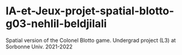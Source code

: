 # IA-et-Jeux-projet-spatial-blotto-g03-nehlil-beldjilali
Spatial version of the Colonel Blotto game. Undergrad project (L3) at Sorbonne Univ. 2021-2022
